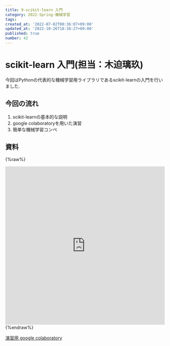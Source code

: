 ```yaml
---
title: 9-scikit-learn 入門
category: 2022-Spring-機械学習
tags: 
created_at: '2022-07-02T00:36:07+09:00'
updated_at: '2022-10-26T18:38:27+09:00'
published: true
number: 42
---
```


# scikit-learn 入門(担当：木迫璃玖)
今回はPythonの代表的な機械学習用ライブラリであるscikit-learnの入門を行いました.
## 今回の流れ
1. scikit-learnの基本的な説明
2. google colaboratoryを用いた演習
3. 簡単な機械学習コンペ

## 資料
{%raw%}
<iframe src="https://docs.google.com/presentation/d/e/2PACX-1vQ6hsHQuzDfDLZON7KC4uGBNkDnIVUNrqvBY2EBRvcfE4zdC0HhwCu0msWVbTVkyH4W78_P4buKA7BO/embed?start=false&loop=false&delayms=3000" frameborder="0" width=100% height="500" allowfullscreen="true" mozallowfullscreen="true" webkitallowfullscreen="true"></iframe>
{%endraw%}

[演習用 google colaboratory](https://colab.research.google.com/drive/1yaQm3Ta2-lSf_HI8CwHgHgjDe-YqZyD8?hl=ja#scrollTo=RhCQjXmAzYmM)

